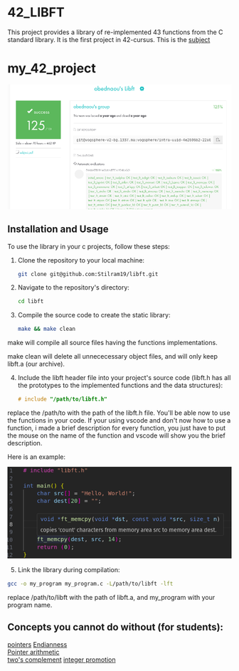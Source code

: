 # 42_LIBFT

This project provides a library of re-implemented 43 functions from the C standard library.
It is the first project in 42-cursus.
This is the [subject](https://cdn.intra.42.fr/pdf/pdf/117032/en.subject.pdf)

# my_42_project

![](/images/my_project.png)

## Installation and Usage

To use the library in your c projects, follow these steps:

1. Clone the repository to your local machine:

   ```bash
   git clone git@github.com:Stilram19/libft.git
   ```

2. Navigate to the repository's directory:

    ```bash
    cd libft
    ```

3. Compile the source code to create the static library:

    ```bash
    make && make clean
    ```
make will compile all source files having the functions implementations.

make clean will delete all unnececessary object files, and will only keep libft.a (our archive).

4. Include the libft header file into your project's source code (libft.h has all the prototypes to the implemented functions and the data structures):

    ```c
    # include "/path/to/libft.h"
    ```

replace the /path/to with the path of the libft.h file.
You'll be able now to use the functions in your code. If your using vscode and don't now how to use a function, i made a brief description for every function, you just have to put the mouse on the name of the function
and vscode will show you the brief description.

Here is an example:

![](/images/brief_description.png)

5. Link the library during compilation:

```bash
gcc -o my_program my_program.c -L/path/to/libft -lft
```
replace /path/to/libft with the path of libft.a,
and my_program with your program name.

## Concepts you cannot do without (for students):

[pointers](https://en.wikipedia.org/wiki/Pointer_(computer_programming))  
[Endianness](https://en.wikipedia.org/wiki/Endianness)  
[Pointer arithmetic](https://www.geeksforgeeks.org/pointer-arithmetics-in-c-with-examples/)  
[two's complement](https://en.wikipedia.org/wiki/Two%27s_complement)
[integer promotion](https://www.geeksforgeeks.org/integer-promotions-in-c/)
